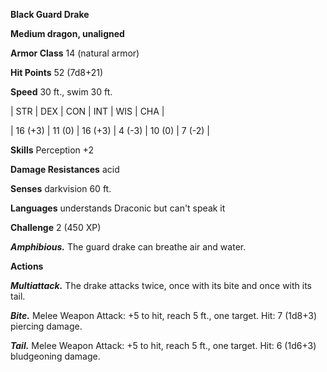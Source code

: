 **Black Guard Drake**

**Medium dragon, unaligned**

**Armor Class** 14 (natural armor)

**Hit Points** 52 (7d8+21)

**Speed** 30 ft., swim 30 ft.

|   STR   |   DEX   |   CON   |   INT   |   WIS   |   CHA   |
  
| 16 (+3) | 11 (0) | 16 (+3) | 4 (-3) | 10 (0) | 7 (-2) |

**Skills** Perception +2

**Damage Resistances** acid

**Senses** darkvision 60 ft.

**Languages** understands Draconic but can't speak it

**Challenge** 2 (450 XP)

***Amphibious.*** The guard drake can breathe air and water.

**Actions**

***Multiattack.*** The drake attacks twice, once with its bite and once with its tail.

***Bite.*** Melee Weapon Attack: +5 to hit, reach 5 ft., one target. Hit: 7 (1d8+3) piercing damage.

***Tail.*** Melee Weapon Attack: +5 to hit, reach 5 ft., one target. Hit: 6 (1d6+3) bludgeoning damage.


